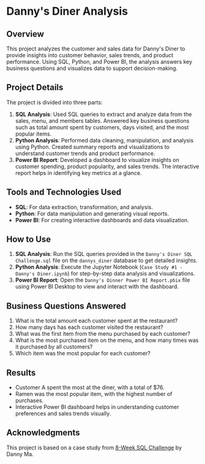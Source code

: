 # Danny's Diner Analysis

## Overview
This project analyzes the customer and sales data for Danny's Diner to provide insights into customer behavior, sales trends, and product performance. Using SQL, Python, and Power BI, the analysis answers key business questions and visualizes data to support decision-making.

## Project Details
The project is divided into three parts:
1. **SQL Analysis**: Used SQL queries to extract and analyze data from the sales, menu, and members tables. Answered key business questions such as total amount spent by customers, days visited, and the most popular items.
2. **Python Analysis**: Performed data cleaning, manipulation, and analysis using Python. Created summary reports and visualizations to understand customer trends and product performance.
3. **Power BI Report**: Developed a dashboard to visualize insights on customer spending, product popularity, and sales trends. The interactive report helps in identifying key metrics at a glance.

## Tools and Technologies Used
- **SQL**: For data extraction, transformation, and analysis.
- **Python**: For data manipulation and generating visual reports.
- **Power BI**: For creating interactive dashboards and data visualization.

## How to Use
1. **SQL Analysis**: Run the SQL queries provided in the `Danny's Diner SQL Challenge.sql` file on the `dannys_diner` database to get detailed insights.
2. **Python Analysis**: Execute the Jupyter Notebook (`Case Study #1 - Danny's Diner.ipynb`) for step-by-step data analysis and visualizations.
3. **Power BI Report**: Open the `Danny's Dinner Power BI Report.pbix` file using Power BI Desktop to view and interact with the dashboard.

## Business Questions Answered
1. What is the total amount each customer spent at the restaurant?
2. How many days has each customer visited the restaurant?
3. What was the first item from the menu purchased by each customer?
4. What is the most purchased item on the menu, and how many times was it purchased by all customers?
5. Which item was the most popular for each customer?

## Results
- Customer A spent the most at the diner, with a total of $76.
- Ramen was the most popular item, with the highest number of purchases.
- Interactive Power BI dashboard helps in understanding customer preferences and sales trends visually.

## Acknowledgments
This project is based on a case study from [8-Week SQL Challenge](https://8weeksqlchallenge.com/case-study-1/) by Danny Ma.
